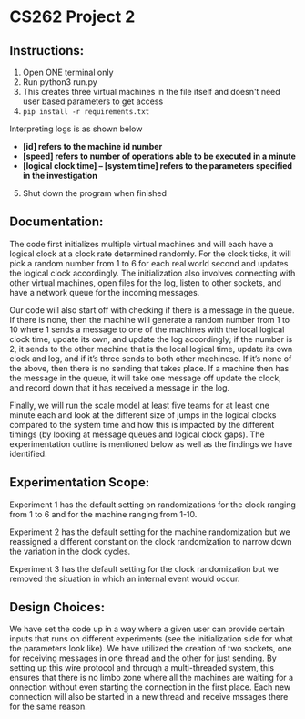 # CS262 Project 2

## Instructions: 

1.	Open ONE terminal only
2.	Run python3 run.py
3.	This creates three virtual machines in the file itself and doesn't need user based parameters to get access
4. `pip install -r requirements.txt`

Interpreting logs is as shown below

- **[id] refers to the machine id number**
- **[speed] refers to number of operations able to be executed in a minute**
- **[logical clock time] – [system time] refers to the parameters specified in the investigation**

5.	Shut down the program when finished

## Documentation: 

The code first initializes multiple virtual machines and will each have a logical clock at a clock rate determined randomly. For the clock ticks, it will pick a random number from 1 to 6 for each real world second and updates the logical clock accordingly. The initialization also involves connecting with other virtual machines, open files for the log, listen to other sockets, and have a network queue for the incoming messages. 

Our code will also start off with checking if there is a message in the queue. If there is none, then the machine will generate a random number from 1 to 10 where 1 sends a message to one of the machines with the local logical clock time, update its own, and update the log accordingly; if the number is 2, it sends to the other machine that is the local logical time, update its own clock and log, and if it’s three sends to both other machinese. If it’s none of the above, then there is no sending that takes place. If a machine then has the message in the queue, it will take one message off update the clock, and record down that it has received a message in the log. 

Finally, we will run the scale model at least five teams for at least one minute each and look at the different size of jumps in the logical clocks compared to the system time and how this is impacted by the different timings (by looking at message queues and logical clock gaps). The experimentation outline is mentioned below as well as the findings we have identified.  

## Experimentation Scope:

Experiment 1 has the default setting on randomizations for the clock ranging from 1 to 6 and for the machine ranging from 1-10. 

Experiment 2 has the default setting for the machine randomization but we reassigned a different constant on the clock randomization to narrow down the variation in the clock cycles. 

Experiment 3 has the default setting for the clock randomization but we removed the situation in which an internal event would occur. 

## Design Choices:

We have set the code up in a way where a given user can provide certain inputs that runs on different experiments (see the initialization side for what the parameters look like). We have utilized the creation of two sockets, one for receiving messages in one thread and the other for just sending.  By setting up this wire protocol and through a multi-threaded system, this ensures that there is no limbo zone where all the machines are waiting for a onnection without even starting the connection in the first place. Each new connection will also be started in a new thread and receive mssages there for the same reason. 







